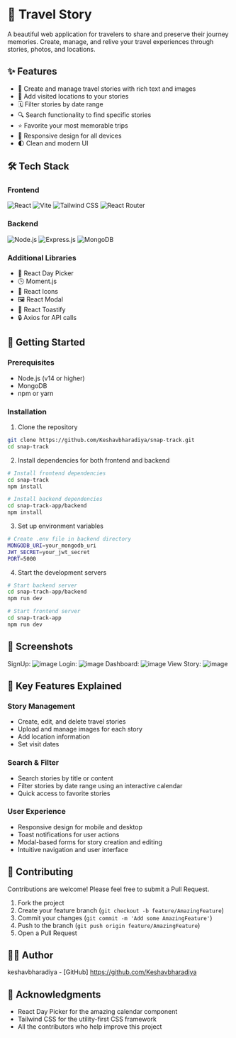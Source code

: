 # 📝 Travel Story

A beautiful web application for travelers to share and preserve their journey memories. Create, manage, and relive your travel experiences through stories, photos, and locations.

## ✨ Features

- 📝 Create and manage travel stories with rich text and images
- 📍 Add visited locations to your stories
- 🗓️ Filter stories by date range
- 🔍 Search functionality to find specific stories
- ⭐ Favorite your most memorable trips
- 📱 Responsive design for all devices
- 🌓 Clean and modern UI

## 🛠️ Tech Stack

### Frontend

![React](https://img.shields.io/badge/React-20232A?style=for-the-badge&logo=react&logoColor=61DAFB)
![Vite](https://img.shields.io/badge/Vite-B73BFE?style=for-the-badge&logo=vite&logoColor=FFD62E)
![Tailwind CSS](https://img.shields.io/badge/Tailwind_CSS-38B2AC?style=for-the-badge&logo=tailwind-css&logoColor=white)
![React Router](https://img.shields.io/badge/React_Router-CA4245?style=for-the-badge&logo=react-router&logoColor=white)

### Backend

![Node.js](https://img.shields.io/badge/Node.js-339933?style=for-the-badge&logo=nodedotjs&logoColor=white)
![Express.js](https://img.shields.io/badge/Express.js-000000?style=for-the-badge&logo=express&logoColor=white)
![MongoDB](https://img.shields.io/badge/MongoDB-4EA94B?style=for-the-badge&logo=mongodb&logoColor=white)

### Additional Libraries

- 📅 React Day Picker
- 🕒 Moment.js
- 🎨 React Icons
- 🖼️ React Modal
- 🍞 React Toastify
- 🔒 Axios for API calls

## 🚀 Getting Started

### Prerequisites

- Node.js (v14 or higher)
- MongoDB
- npm or yarn

### Installation

1. Clone the repository

```bash
git clone https://github.com/Keshavbharadiya/snap-track.git
cd snap-track
```

2. Install dependencies for both frontend and backend

```bash
# Install frontend dependencies
cd snap-track
npm install

# Install backend dependencies
cd snap-track-app/backend
npm install
```

3. Set up environment variables

```bash
# Create .env file in backend directory
MONGODB_URI=your_mongodb_uri
JWT_SECRET=your_jwt_secret
PORT=5000
```

4. Start the development servers

```bash
# Start backend server
cd snap-trach-app/backend
npm run dev

# Start frontend server
cd snap-track-app
npm run dev
```

## 📸 Screenshots
SignUp:
![image](https://github.com/user-attachments/assets/9842fab2-4e11-47d4-a431-c24f8ee866e2)
Login:
![image](https://github.com/user-attachments/assets/f4e97403-2782-4522-b9b5-d7f0667e7c4b)
Dashboard:
![image](https://github.com/user-attachments/assets/098dc476-b063-4079-9010-433d0d5f6ae7)
View Story:
![image](https://github.com/user-attachments/assets/c7bd1ea7-98a4-4973-a258-75f063fa5f0e)

## 🌟 Key Features Explained

### Story Management

- Create, edit, and delete travel stories
- Upload and manage images for each story
- Add location information
- Set visit dates

### Search & Filter

- Search stories by title or content
- Filter stories by date range using an interactive calendar
- Quick access to favorite stories

### User Experience

- Responsive design for mobile and desktop
- Toast notifications for user actions
- Modal-based forms for story creation and editing
- Intuitive navigation and user interface

## 🤝 Contributing

Contributions are welcome! Please feel free to submit a Pull Request.

1. Fork the project
2. Create your feature branch (`git checkout -b feature/AmazingFeature`)
3. Commit your changes (`git commit -m 'Add some AmazingFeature'`)
4. Push to the branch (`git push origin feature/AmazingFeature`)
5. Open a Pull Request

## 👨‍💻 Author

keshavbharadiya - [GitHub] https://github.com/Keshavbharadiya

## 🙏 Acknowledgments

- React Day Picker for the amazing calendar component
- Tailwind CSS for the utility-first CSS framework
- All the contributors who help improve this project

